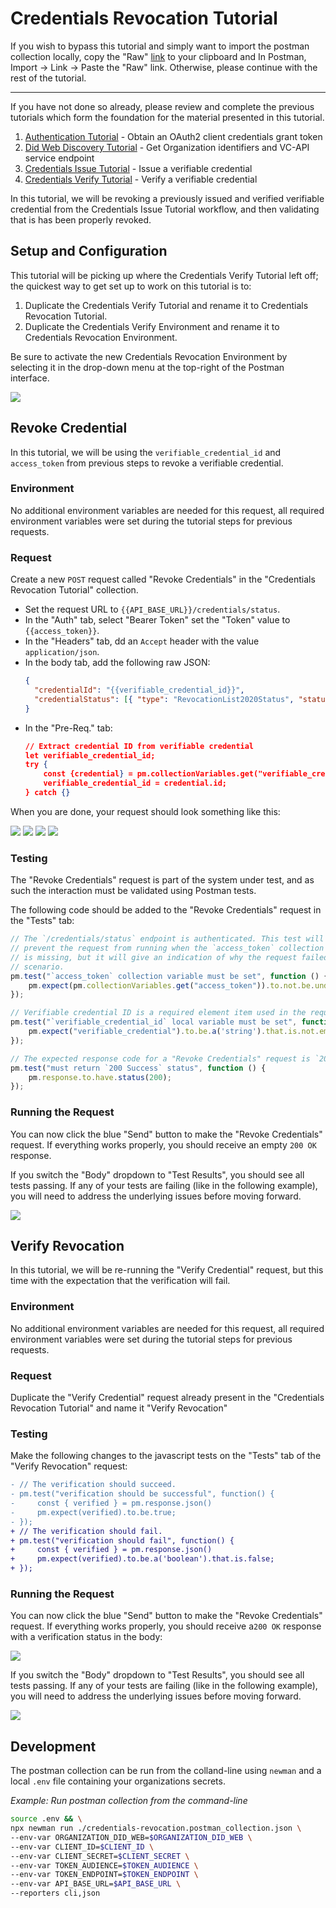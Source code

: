# Credentials Revocation Tutorial

If you wish to bypass this tutorial and simply want to import the postman collection locally, copy the "Raw" [link](https://raw.githubusercontent.com/w3c-ccg/traceability-interop/main/docs/tutorials/credentials-revocation/credentials-revocation.postman_collection.json) to your clipboard and In Postman, Import -> Link -> Paste the "Raw" link. Otherwise, please continue with the rest of the tutorial.

---

If you have not done so already, please review and complete the previous tutorials which form the foundation for the material presented in this tutorial.

1. [Authentication Tutorial](../authentication/README.md) - Obtain an OAuth2 client credentials grant token
1. [Did Web Discovery Tutorial](../did-web-discovery/README.md) - Get Organization identifiers and VC-API service endpoint
1. [Credentials Issue Tutorial](../credentials-issue/README.md) - Issue a verifiable credential
1. [Credentials Verify Tutorial](../credentials-verify/README.md) - Verify a verifiable credential

In this tutorial, we will be revoking a previously issued and verified verifiable credential from the Credentials Issue Tutorial workflow, and then validating that is has been properly revoked.

## Setup and Configuration

This tutorial will be picking up where the Credentials Verify Tutorial left off; the quickest way to get set up to work on this tutorial is to:

1. Duplicate the Credentials Verify Tutorial and rename it to Credentials Revocation Tutorial.
1. Duplicate the Credentials Verify Environment and rename it to Credentials Revocation Environment.

Be sure to activate the new Credentials Revocation Environment by selecting it in the drop-down menu at the top-right of the Postman interface.

<img src="./resources/select-environment.png"/>

## Revoke Credential

In this tutorial, we will be using the `verifiable_credential_id` and `access_token` from previous steps to revoke a verifiable credential.

### Environment

No additional environment variables are needed for this request, all required environment variables were set during the tutorial steps for previous requests.

### Request

Create a new `POST` request called "Revoke Credentials" in the "Credentials Revocation Tutorial" collection.

* Set the request URL to `{{API_BASE_URL}}/credentials/status`.
* In the "Auth" tab, select "Bearer Token" set the "Token" value to `{{access_token}}`.
* In the "Headers" tab, dd an `Accept` header with the value `application/json`.
* In the body tab, add the following raw JSON:
  ```json
  {
    "credentialId": "{{verifiable_credential_id}}",
    "credentialStatus": [{ "type": "RevocationList2020Status", "status": "1" }]
  }
  ```
* In the "Pre-Req." tab:
  ```json
  // Extract credential ID from verifiable credential
  let verifiable_credential_id;
  try {
      const {credential} = pm.collectionVariables.get("verifiable_credential");
      verifiable_credential_id = credential.id;
  } catch {}
  ```

When you are done, your request should look something like this:

<img src="./resources/credentials-revocation-auth.png"/>
<img src="./resources/credentials-revocation-headers.png"/>
<img src="./resources/credentials-revocation-body.png"/>
<img src="./resources/credentials-revocation-prereq.png"/>

### Testing

The "Revoke Credentials" request is part of the system under test, and as such the interaction must be validated using Postman tests.

The following code should be added to the "Revoke Credentials" request in the "Tests" tab:

```javascript
// The `/credentials/status` endpoint is authenticated. This test will not
// prevent the request from running when the `access_token` collection variable
// is missing, but it will give an indication of why the request failed in that
// scenario.
pm.test("`access_token` collection variable must be set", function () {
    pm.expect(pm.collectionVariables.get("access_token")).to.not.be.undefined;
});

// Verifiable credential ID is a required element item used in the request body
pm.test("`verifiable_credential_id` local variable must be set", function () {
    pm.expect("verifiable_credential").to.be.a('string').that.is.not.empty;
});

// The expected response code for a "Revoke Credentials" request is `200 Success`
pm.test("must return `200 Success` status", function () {
    pm.response.to.have.status(200);
});
```

### Running the Request

You can now click the blue "Send" button to make the "Revoke Credentials" request. If everything works properly, you should receive an empty `200 OK` response.

If you switch the "Body" dropdown to "Test Results", you should see all tests passing. If any of your tests are failing (like in the following example), you will need to address the underlying issues before moving forward.

<img src="./resources/credentials-revocation-tests-fail.png"/>

## Verify Revocation

In this tutorial, we will be re-running the "Verify Credential" request, but this time with the expectation that the verification will fail.

### Environment

No additional environment variables are needed for this request, all required environment variables were set during the tutorial steps for previous requests.

### Request

Duplicate the "Verify Credential" request already present in the "Credentials Revocation Tutorial" and name it "Verify Revocation"

### Testing

Make the following changes to the javascript tests on the "Tests" tab of the "Verify Revocation" request:

```diff
- // The verification should succeed.
- pm.test("verification should be successful", function() {
-     const { verified } = pm.response.json()
-     pm.expect(verified).to.be.true;
- });
+ // The verification should fail.
+ pm.test("verification should fail", function() {
+     const { verified } = pm.response.json()
+     pm.expect(verified).to.be.a('boolean').that.is.false;
+ });
```

### Running the Request

You can now click the blue "Send" button to make the "Revoke Credentials" request. If everything works properly, you should receive a`200 OK` response with a verification status in the body:

<img src="./resources/credentials-verification-response.png"/>

If you switch the "Body" dropdown to "Test Results", you should see all tests passing. If any of your tests are failing (like in the following example), you will need to address the underlying issues before moving forward.

<img src="./resources/credentials-verification-tests-fail.png"/>

## Development

The postman collection can be run from the colland-line using `newman` and a local `.env` file containing your organizations secrets.

_Example: Run postman collection from the command-line_
```sh
source .env && \
npx newman run ./credentials-revocation.postman_collection.json \
--env-var ORGANIZATION_DID_WEB=$ORGANIZATION_DID_WEB \
--env-var CLIENT_ID=$CLIENT_ID \
--env-var CLIENT_SECRET=$CLIENT_SECRET \
--env-var TOKEN_AUDIENCE=$TOKEN_AUDIENCE \
--env-var TOKEN_ENDPOINT=$TOKEN_ENDPOINT \
--env-var API_BASE_URL=$API_BASE_URL \
--reporters cli,json
```
